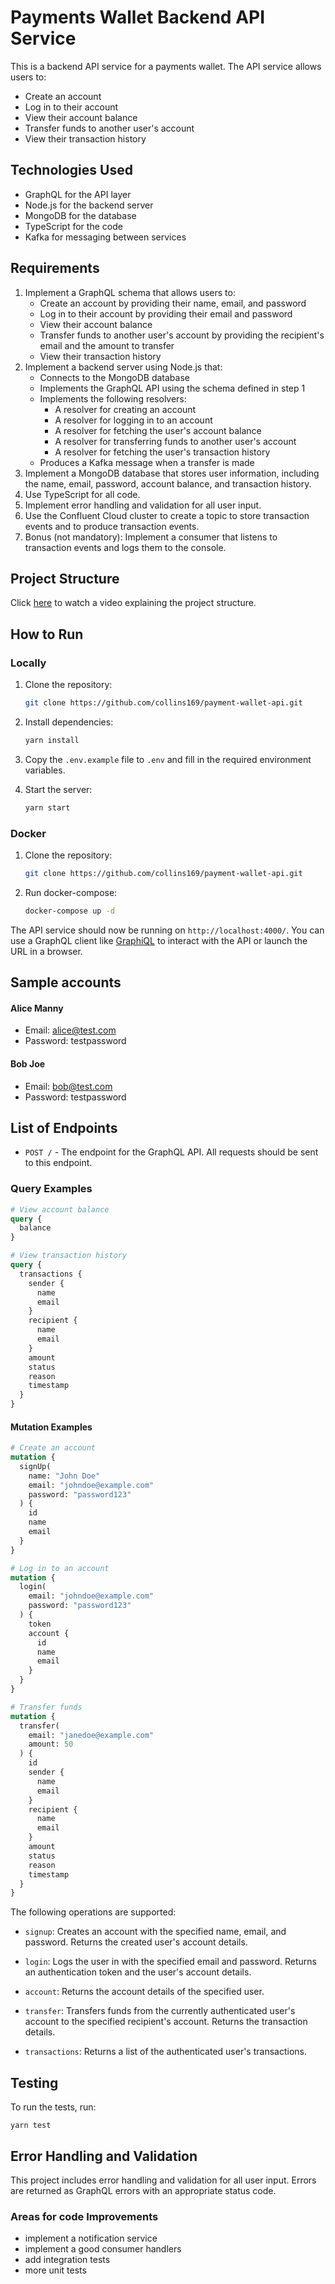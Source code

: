 # Payments Wallet Backend API Service

This is a backend API service for a payments wallet. The API service allows users to:

- Create an account
- Log in to their account
- View their account balance
- Transfer funds to another user's account
- View their transaction history

## Technologies Used

- GraphQL for the API layer
- Node.js for the backend server
- MongoDB for the database
- TypeScript for the code
- Kafka for messaging between services


## Requirements

1. Implement a GraphQL schema that allows users to:
   - Create an account by providing their name, email, and password
   - Log in to their account by providing their email and password
   - View their account balance
   - Transfer funds to another user's account by providing the recipient's email and the amount to transfer
   - View their transaction history
2. Implement a backend server using Node.js that:
   - Connects to the MongoDB database
   - Implements the GraphQL API using the schema defined in step 1
   - Implements the following resolvers:
     - A resolver for creating an account
     - A resolver for logging in to an account
     - A resolver for fetching the user's account balance
     - A resolver for transferring funds to another user's account
     - A resolver for fetching the user's transaction history
   - Produces a Kafka message when a transfer is made
3. Implement a MongoDB database that stores user information, including the name, email, password, account balance, and transaction history.
4. Use TypeScript for all code.
5. Implement error handling and validation for all user input.
6. Use the Confluent Cloud cluster to create a topic to store transaction events and to produce transaction events.
7. Bonus (not mandatory): Implement a consumer that listens to transaction events and logs them to the console.

## Project Structure

Click [here](https://www.loom.com/share/cd70b906bc3f453ba16174d087b9ec90) to watch a video explaining the project structure.

## How to Run

### Locally

1. Clone the repository:

   ```bash
   git clone https://github.com/collins169/payment-wallet-api.git
   ```

2. Install dependencies:

   ```bash
   yarn install
   ```

3. Copy the `.env.example` file to `.env` and fill in the required environment variables.

4. Start the server:

   ```bash
   yarn start
   ```

### Docker

1. Clone the repository:

   ```bash
   git clone https://github.com/collins169/payment-wallet-api.git
   ```

2. Run docker-compose:

   ```bash
   docker-compose up -d
   ```

The API service should now be running on `http://localhost:4000/`. You can use a GraphQL client like [GraphiQL](https://github.com/graphql/graphiql) to interact with the API or launch the URL in a browser.

## Sample accounts

#### Alice Manny
- Email: alice@test.com
- Password: testpassword

#### Bob Joe
- Email: bob@test.com
- Password: testpassword

## List of Endpoints

- `POST /` - The endpoint for the GraphQL API. All requests should be sent to this endpoint.

### Query Examples

```graphql
# View account balance
query {
  balance
}

# View transaction history
query {
  transactions {
    sender {
      name
      email
    }
    recipient {
      name
      email
    }
    amount
    status
    reason
    timestamp
  }
}
```

#### Mutation Examples

```graphql
# Create an account
mutation {
  signUp(
    name: "John Doe"
    email: "johndoe@example.com"
    password: "password123"
  ) {
    id
    name
    email
  }
}

# Log in to an account
mutation {
  login(
    email: "johndoe@example.com"
    password: "password123"
  ) {
    token
    account {
      id
      name
      email
    }
  }
}

# Transfer funds
mutation {
  transfer(
    email: "janedoe@example.com"
    amount: 50
  ) {
    id
    sender {
      name
      email
    }
    recipient {
      name
      email
    }
    amount
    status
    reason
    timestamp
  }
}
```

The following operations are supported:

- `signup`: Creates an account with the specified name, email, and password. Returns the created user's account details.

- `login`: Logs the user in with the specified email and password. Returns an authentication token and the user's account details.

- `account`: Returns the account details of the specified user.

- `transfer`: Transfers funds from the currently authenticated user's account to the specified recipient's account. Returns the transaction details.

- `transactions`: Returns a list of the authenticated user's transactions.

## Testing

To run the tests, run:

```
yarn test
```

## Error Handling and Validation

This project includes error handling and validation for all user input. Errors are returned as GraphQL errors with an appropriate status code.

### Areas for code Improvements
- implement a notification service
- implement a good consumer handlers
- add integration tests
- more unit tests
